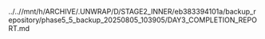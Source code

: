 ../..//mnt/h/ARCHIVE/.UNWRAP/D/STAGE2_INNER/eb383394101a/backup_repository/phase5_5_backup_20250805_103905/DAY3_COMPLETION_REPORT.md